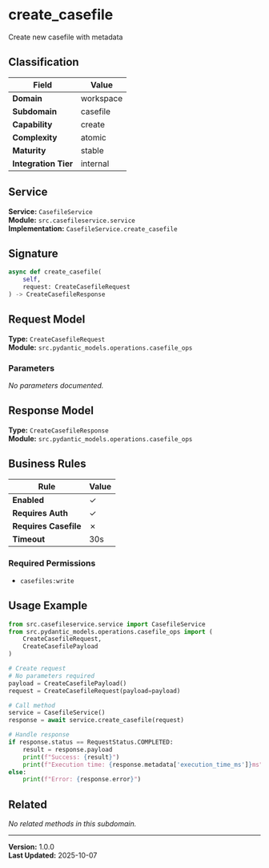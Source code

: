 # create_casefile

Create new casefile with metadata

## Classification

| Field | Value |
|-------|-------|
| **Domain** | workspace |
| **Subdomain** | casefile |
| **Capability** | create |
| **Complexity** | atomic |
| **Maturity** | stable |
| **Integration Tier** | internal |

## Service

**Service:** `CasefileService`  
**Module:** `src.casefileservice.service`  
**Implementation:** `CasefileService.create_casefile`

## Signature

```python
async def create_casefile(
    self,
    request: CreateCasefileRequest
) -> CreateCasefileResponse
```

## Request Model

**Type:** `CreateCasefileRequest`  
**Module:** `src.pydantic_models.operations.casefile_ops`

### Parameters

*No parameters documented.*


## Response Model

**Type:** `CreateCasefileResponse`  
**Module:** `src.pydantic_models.operations.casefile_ops`

## Business Rules

| Rule | Value |
|------|-------|
| **Enabled** | ✓ |
| **Requires Auth** | ✓ |
| **Requires Casefile** | ✗ |
| **Timeout** | 30s |

### Required Permissions

- `casefiles:write`


## Usage Example

```python
from src.casefileservice.service import CasefileService
from src.pydantic_models.operations.casefile_ops import (
    CreateCasefileRequest,
    CreateCasefilePayload
)

# Create request
# No parameters required
payload = CreateCasefilePayload()
request = CreateCasefileRequest(payload=payload)

# Call method
service = CasefileService()
response = await service.create_casefile(request)

# Handle response
if response.status == RequestStatus.COMPLETED:
    result = response.payload
    print(f"Success: {result}")
    print(f"Execution time: {response.metadata['execution_time_ms']}ms")
else:
    print(f"Error: {response.error}")
```

## Related

*No related methods in this subdomain.*


---

**Version:** 1.0.0  
**Last Updated:** 2025-10-07
